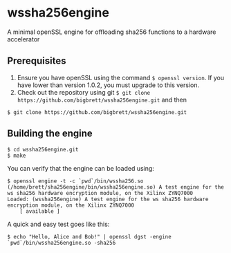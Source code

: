 # wssha256engine
A minimal openSSL engine for offloading sha256 functions to a hardware accelerator

## Prerequisites
1. Ensure you have openSSL using the command `$ openssl version`. If you have lower than version 1.0.2, you must upgrade to this version.
2. Check out the repository using git `$ git clone https://github.com/bigbrett/wssha256engine.git` and then

`$ git clone https://github.com/bigbrett/wssha256engine.git`
## Building the engine

    $ cd wssha256engine.git
    $ make

You can verify that the engine can be loaded using: 

    $ openssl engine -t -c `pwd`/bin/wssha256.so
    (/home/brett/sha256engine/bin/wssha256engine.so) A test engine for the ws sha256 hardware encryption module, on the Xilinx ZYNQ7000
    Loaded: (wssha256engine) A test engine for the ws sha256 hardware encryption module, on the Xilinx ZYNQ7000
        [ available ]
     
A quick and easy test goes like this:

    $ echo "Hello, Alice and Bob!" | openssl dgst -engine `pwd`/bin/wssha256engine.so -sha256
